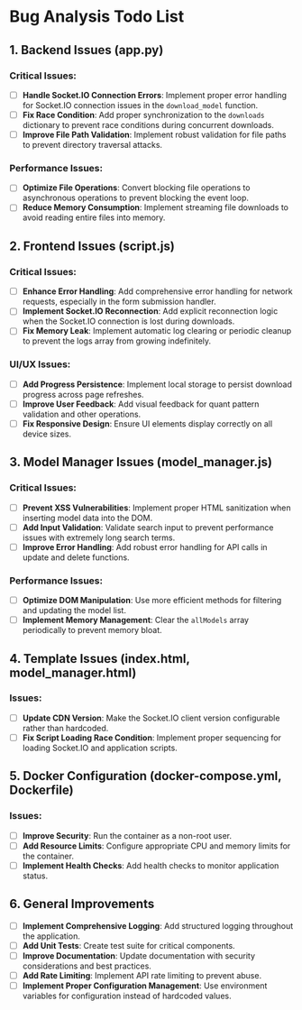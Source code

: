 # Bug Analysis Todo List

## 1. Backend Issues (app.py)

### Critical Issues:
- [ ] **Handle Socket.IO Connection Errors**: Implement proper error handling for Socket.IO connection issues in the `download_model` function.
- [ ] **Fix Race Condition**: Add proper synchronization to the `downloads` dictionary to prevent race conditions during concurrent downloads.
- [ ] **Improve File Path Validation**: Implement robust validation for file paths to prevent directory traversal attacks.

### Performance Issues:
- [ ] **Optimize File Operations**: Convert blocking file operations to asynchronous operations to prevent blocking the event loop.
- [ ] **Reduce Memory Consumption**: Implement streaming file downloads to avoid reading entire files into memory.

## 2. Frontend Issues (script.js)

### Critical Issues:
- [ ] **Enhance Error Handling**: Add comprehensive error handling for network requests, especially in the form submission handler.
- [ ] **Implement Socket.IO Reconnection**: Add explicit reconnection logic when the Socket.IO connection is lost during downloads.
- [ ] **Fix Memory Leak**: Implement automatic log clearing or periodic cleanup to prevent the logs array from growing indefinitely.

### UI/UX Issues:
- [ ] **Add Progress Persistence**: Implement local storage to persist download progress across page refreshes.
- [ ] **Improve User Feedback**: Add visual feedback for quant pattern validation and other operations.
- [ ] **Fix Responsive Design**: Ensure UI elements display correctly on all device sizes.

## 3. Model Manager Issues (model_manager.js)

### Critical Issues:
- [ ] **Prevent XSS Vulnerabilities**: Implement proper HTML sanitization when inserting model data into the DOM.
- [ ] **Add Input Validation**: Validate search input to prevent performance issues with extremely long search terms.
- [ ] **Improve Error Handling**: Add robust error handling for API calls in update and delete functions.

### Performance Issues:
- [ ] **Optimize DOM Manipulation**: Use more efficient methods for filtering and updating the model list.
- [ ] **Implement Memory Management**: Clear the `allModels` array periodically to prevent memory bloat.

## 4. Template Issues (index.html, model_manager.html)

### Issues:
- [ ] **Update CDN Version**: Make the Socket.IO client version configurable rather than hardcoded.
- [ ] **Fix Script Loading Race Condition**: Implement proper sequencing for loading Socket.IO and application scripts.

## 5. Docker Configuration (docker-compose.yml, Dockerfile)

### Issues:
- [ ] **Improve Security**: Run the container as a non-root user.
- [ ] **Add Resource Limits**: Configure appropriate CPU and memory limits for the container.
- [ ] **Implement Health Checks**: Add health checks to monitor application status.

## 6. General Improvements

- [ ] **Implement Comprehensive Logging**: Add structured logging throughout the application.
- [ ] **Add Unit Tests**: Create test suite for critical components.
- [ ] **Improve Documentation**: Update documentation with security considerations and best practices.
- [ ] **Add Rate Limiting**: Implement API rate limiting to prevent abuse.
- [ ] **Implement Proper Configuration Management**: Use environment variables for configuration instead of hardcoded values.